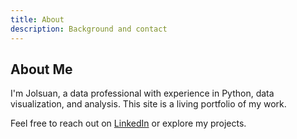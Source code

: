 ```yaml
---
title: About
description: Background and contact
---
```


## About Me

I'm Jolsuan, a data professional with experience in Python, data visualization, and analysis. This site is a living portfolio of my work.

Feel free to reach out on [LinkedIn](#) or explore my projects.

